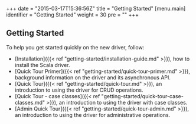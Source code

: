 +++
date = "2015-03-17T15:36:56Z"
title = "Getting Started"
[menu.main]
  identifier = "Getting Started"
  weight = 30
  pre = "<i class='fa fa-road'></i>"
+++

## Getting Started

To help you get started quickly on the new driver, follow:

  * [Installation]({{< ref "getting-started/installation-guide.md" >}}), how to install the Scala driver.
  * [Quick Tour Primer]({{< ref "getting-started/quick-tour-primer.md" >}}),  background information on the driver and its asynchronous API.
  * [Quick Tour]({{< ref "getting-started/quick-tour.md" >}}), an introduction to using the driver for CRUD operations.
  * [Quick Tour - case classes]({{< ref "getting-started/quick-tour-case-classes.md" >}}), an introduction to using the driver with case classes.
  * [Admin Quick Tour]({{< ref "getting-started/quick-tour-admin.md" >}}), an introduction to using the driver for administrative operations.
